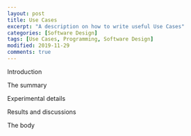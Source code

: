 ```yaml
---
layout: post
title: Use Cases
excerpt: "A description on how to write useful Use Cases"
categories: [Software Design]
tags: [Use Cases, Programming, Software Design]
modified: 2019-11-29
comments: true
---
```


Introduction

The summary

Experimental details

Results and discussions

The body
